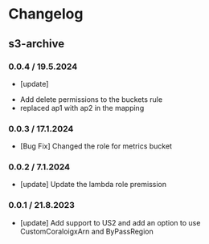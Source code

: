 # Changelog

## s3-archive

### 0.0.4 / 19.5.2024
* [update] 
 - Add delete permissions to the buckets rule
 - replaced ap1 with ap2 in the mapping

### 0.0.3 / 17.1.2024
* [Bug Fix] Changed the role for metrics bucket

### 0.0.2 / 7.1.2024
* [update] Update the lambda role premission

### 0.0.1 / 21.8.2023
* [update] Add support to US2 and add an option to use CustomCoraloigxArn and ByPassRegion
<!-- To add a new entry write: -->
<!-- ### version / full date -->
<!-- * [Update/Bug fix] message that describes the changes that you apply -->

